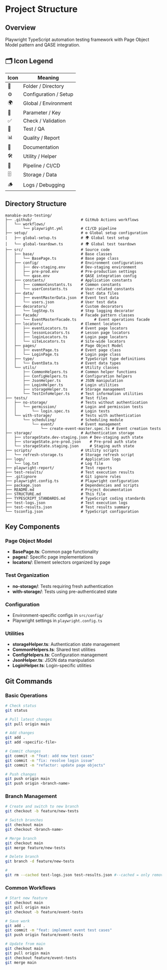 # Project Structure

## Overview
Playwright TypeScript automation testing framework with Page Object Model pattern and QASE integration.

## 🗂️ Icon Legend

| Icon | Meaning               |
|------|-----------------------|
| 📁   | Folder / Directory    |
| ⚙️    | Configuration / Setup |
| 🌍    | Global / Environment  |
| 🔑    | Parameter / Key       |
| ✅    | Check / Validation    |
| 🧪    | Test / QA             |
| 📊    | Quality / Report      |
| 📝    | Documentation         |
| 🛠️    | Utility / Helper      |
| 🚀    | Pipeline / CI/CD      |
| 🗄️    | Storage / Data        |
| 🪵    | Logs / Debugging      |


## Directory Structure

```
manabie-auto-testing/
├── .github/                      # GitHub Actions workflows
│   └── workflows/
│       └── playwright.yml        # CI/CD pipeline
├── setup/                        # ⚙️ Global setup configuration
│   ├── global-setup.ts           # 🌍 Global test setup
│   └── global-teardown.ts        # 🌍 Global test teardown
├── src/                          # Source code
│   ├── base/                     # Base classes
│   │   └── BasePage.ts           # Base page class
│   ├── config/                   # Environment configurations
│   │   ├── dev-staging.env       # Dev-staging environment
│   │   ├── pre-prod.env          # Pre-production settings
│   │   └── qase.env              # QASE integration config
│   ├── constants/                # Application constants
│   │   ├── commonConstants.ts    # Common constants
│   │   └── userConstants.ts      # User-related constants
│   ├── data/                     # Test data files
│   │   ├── eventMasterData.json  # Event test data
│   │   └── users.json            # User test data
│   ├── decorators/               # Custom decorators
│   │   └── logStep.ts            # Step logging decorator
│   ├── Facade/                   # Facade pattern classes
│   │   └── EventMasterFacade.ts        # Event operations facade
│   ├── locators/                 # Element locators
│   │   ├── eventLocators.ts      # Event page locators
│   │   ├── lessonLocators.ts     # Lesson page locators
│   │   ├── loginLocators.ts      # Login page locators
│   │   └── siteLocators.ts       # Site-wide locators
│   ├── pages/                    # Page Object Model
│   │   ├── eventPage.ts          # Event page class
│   │   └── LoginPage.ts          # Login page class
│   ├── type/                     # TypeScript type definitions
│   │   └── EventData.ts          # Event data types
│   └── utils/                    # Utility classes
│       ├── CommonHelpers.ts      # Common helper functions
│       ├── ConfigHelpers.ts      # Configuration helpers
│       ├── JsonHelper.ts         # JSON manipulation
│       ├── LoginHelper.ts        # Login utilities
│       ├── storageHelper.ts      # Storage management
│       └── TestInfoHelper.ts     # Test information utilities
├── tests/                        # Test files
│   ├── no-storage/               # Tests without authentication
│   │   └── permission/           # Login and permission tests
│   │       └── login.spec.ts     # Login tests
│   └── with-storage/             # Tests with authentication
│       └── scheduling/           # Scheduling module
│           └── event/            # Event management
│               └── create-event-master.spec.ts # Event creation tests
├── storage/                      # Authentication storage
│   ├── storageState.dev-staging.json # Dev-staging auth state
│   ├── storageState.pre-prod.json    # Pre-prod auth state
│   └── storageState.staging.json     # Staging auth state
├── scripts/                      # Utility scripts
│   └── refresh-storage.ts        # Storage refresh script
├── logs/                         # Application logs
│   └── log.txt                   # Log file
├── playwright-report/            # Test reports
├── test-results/                 # Test execution results
├── .gitignore                    # Git ignore rules
├── playwright.config.ts          # Playwright configuration
├── package.json                  # Dependencies and scripts
├── README.md                     # Project documentation
├── STRUCTURE.md                  # This file
├── TYPESCRIPT_STANDARDS.md       # TypeScript coding standards
├── test-logs.json                # Test execution logs
├── test-results.json             # Test results summary
└── tsconfig.json                 # TypeScript configuration
```

## Key Components

### Page Object Model
- **BasePage.ts**: Common page functionality
- **pages/**: Specific page implementations
- **locators/**: Element selectors organized by page

### Test Organization
- **no-storage/**: Tests requiring fresh authentication
- **with-storage/**: Tests using pre-authenticated state

### Configuration
- Environment-specific configs in `src/config/`
- Playwright settings in `playwright.config.ts`

### Utilities
- **storageHelper.ts**: Authentication state management
- **CommonHelpers.ts**: Shared test utilities
- **ConfigHelpers.ts**: Configuration management
- **JsonHelper.ts**: JSON data manipulation
- **LoginHelper.ts**: Login-specific utilities

## Git Commands

### Basic Operations
```bash
# Check status
git status

# Pull latest changes
git pull origin main

# Add changes
git add .
git add <specific-file>

# Commit changes
git commit -m "feat: add new test cases"
git commit -m "fix: resolve login issue"
git commit -m "refactor: update page objects"

# Push changes
git push origin main
git push origin <branch-name>
```

### Branch Management
```bash
# Create and switch to new branch
git checkout -b feature/new-tests

# Switch branches
git checkout main
git checkout <branch-name>

# Merge branch
git checkout main
git merge feature/new-tests

# Delete branch
git branch -d feature/new-tests

#
git rm --cached test-logs.json test-results.json #--cached = only remove from Git index, file is still on your computer.
```

### Common Workflows
```bash
# Start new feature
git checkout main
git pull origin main
git checkout -b feature/event-tests

# Save work
git add .
git commit -m "feat: implement event test cases"
git push origin feature/event-tests

# Update from main
git checkout main
git pull origin main
git checkout feature/event-tests
git merge main
```